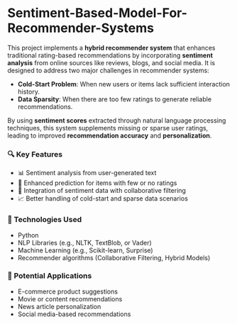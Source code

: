 # Sentiment-Based-Model-For-Recommender-Systems
This project implements a **hybrid recommender system** that enhances traditional rating-based recommendations by incorporating **sentiment analysis** from online sources like reviews, blogs, and social media. It is designed to address two major challenges in recommender systems:

* **Cold-Start Problem**: When new users or items lack sufficient interaction history.
* **Data Sparsity**: When there are too few ratings to generate reliable recommendations.

By using **sentiment scores** extracted through natural language processing techniques, this system supplements missing or sparse user ratings, leading to improved **recommendation accuracy** and **personalization**.


### 🔍 Key Features

* 📊 Sentiment analysis from user-generated text
* 🎯 Enhanced prediction for items with few or no ratings
* 🧠 Integration of sentiment data with collaborative filtering
* 📈 Better handling of cold-start and sparse data scenarios


### 🧪 Technologies Used

* Python
* NLP Libraries (e.g., NLTK, TextBlob, or Vader)
* Machine Learning (e.g., Scikit-learn, Surprise)
* Recommender algorithms (Collaborative Filtering, Hybrid Models)


### 🚀 Potential Applications

* E-commerce product suggestions
* Movie or content recommendations
* News article personalization
* Social media-based recommendations
